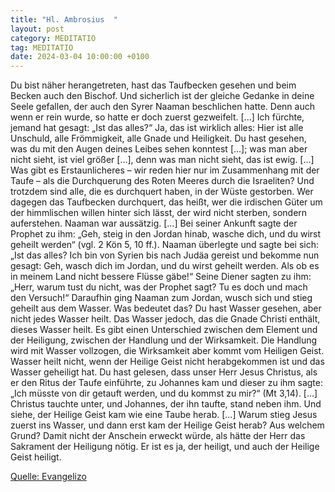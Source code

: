 ```yaml
---
title: "Hl. Ambrosius  "
layout: post
category: MEDITATIO
tag: MEDITATIO
date: 2024-03-04 10:00:00 +0100
---
```

Du bist näher herangetreten, hast das Taufbecken gesehen und beim Becken auch den Bischof. Und sicherlich ist der gleiche Gedanke in deine Seele gefallen, der auch den Syrer Naaman beschlichen hatte. Denn auch wenn er rein wurde, so hatte er doch zuerst gezweifelt. [...] Ich fürchte, jemand hat gesagt: „Ist das alles?“ Ja, das ist wirklich alles: Hier ist alle Unschuld, alle Frömmigkeit, alle Gnade und Heiligkeit.<!--more--> Du hast gesehen, was du mit den Augen deines Leibes sehen konntest [...]; was man aber nicht sieht, ist viel größer [...], denn was man nicht sieht, das ist ewig. [...] Was gibt es Erstaunlicheres – wir reden hier nur im Zusammenhang mit der Taufe – als die Durchquerung des Roten Meeres durch die Israeliten? Und trotzdem sind alle, die es durchquert haben, in der Wüste gestorben. Wer dagegen das Taufbecken durchquert, das heißt, wer die irdischen Güter um der himmlischen willen hinter sich lässt, der wird nicht sterben, sondern auferstehen.
Naaman war aussätzig. [...] Bei seiner Ankunft sagte der Prophet zu ihm: „Geh, steig in den Jordan hinab, wasche dich, und du wirst geheilt werden“ (vgl. 2 Kön 5, 10 ff.). Naaman überlegte und sagte bei sich: „Ist das alles? Ich bin von Syrien bis nach Judäa gereist und bekomme nun gesagt: Geh, wasch dich im Jordan, und du wirst geheilt werden. Als ob es in meinem Land nicht bessere Flüsse gäbe!“ Seine Diener sagten zu ihm: „Herr, warum tust du nicht, was der Prophet sagt? Tu es doch und mach den Versuch!“ Daraufhin ging Naaman zum Jordan, wusch sich und stieg geheilt aus dem Wasser.
Was bedeutet das? Du hast Wasser gesehen, aber nicht jedes Wasser heilt. Das Wasser jedoch, das die Gnade Christi enthält, dieses Wasser heilt. Es gibt einen Unterschied zwischen dem Element und der Heiligung, zwischen der Handlung und der Wirksamkeit. Die Handlung wird mit Wasser vollzogen, die Wirksamkeit aber kommt vom Heiligen Geist. Wasser heilt nicht, wenn der Heilige Geist nicht herabgekommen ist und das Wasser geheiligt hat. Du hast gelesen, dass unser Herr Jesus Christus, als er den Ritus der Taufe einführte, zu Johannes kam und dieser zu ihm sagte: „Ich müsste von dir getauft werden, und du kommst zu mir?“ (Mt 3,14). [...] Christus tauchte unter, und Johannes, der ihn taufte, stand neben ihm. Und siehe, der Heilige Geist kam wie eine Taube herab. [...] Warum stieg Jesus zuerst ins Wasser, und dann erst kam der Heilige Geist herab? Aus welchem Grund? Damit nicht der Anschein erweckt würde, als hätte der Herr das Sakrament der Heiligung nötig. Er ist es ja, der heiligt, und auch der Heilige Geist heiligt.



[Quelle: Evangelizo](https://evangeliumtagfuertag.org/DE/gospel)